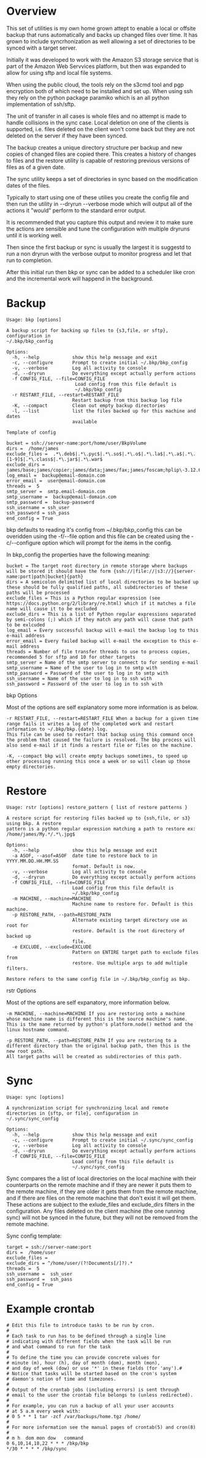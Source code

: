 Overview
========

This set of utilities is my own home grown attept to enable a local or offsite backup that runs automatically and backs up changed files over time. It has grown to include syncrhonization as well allowing a set of directories to be synced with a target server. 

Initially it was developed to work with the Amazon S3 storage service that is part of the Amazon Web Servvices platform, but then was expanded to allow for using sftp and local file systems.

When using the public cloud, the tools rely on the s3cmd tool and pgp encryption both of which need to be installed and set up. When using ssh they rely on the python package paramiko which is an all python implementation of ssh/sftp.

The unit of transfer in all cases is whole files and no attempt is made to handle collisions in the sync case. Local deletion on one of the clients is supported, i.e. files deleted on the client won't come back but they are not deleted on the server if they have been synced.

The backup creates a unique directory structure per backup and new copies of changed files are copied there. This creates a history of changes to files and the restore utility is capable of restoring previous versions of files as of a given date.

The sync utility keeps a set of directories in sync based on the modification dates of the files.

Typically to start using one of these utilies you create the config file and then run the utility in --dryrun --verbose mode which will output all of the actions it "would" perform to the standard error output.

It is recommended that you capture this output and review it to make sure the actions are sensible and tune the configuration with multiple dryruns until it is working well.

Then since the first backup or sync is usually the largest it is suggestd to run a non dryrun with the verbose output to monitor progress and let that run to completion.

After this initial run then bkp or sync can be added to a scheduler like cron and the incremental work will happend in the background.

Backup
======

    Usage: bkp [options]

    A backup script for backing up files to {s3,file, or sftp}, configuration in
    ~/.bkp/bkp_config

    Options:
      -h, --help            show this help message and exit
      -c, --configure       Prompt to create initial ~/.bkp/bkp_config
      -v, --verbose         Log all activity to console
      -d, --dryrun          Do everything except actually perform actions
      -f CONFIG_FILE, --file=CONFIG_FILE
                             Load config from this file default is
                             ~/.bkp/bkp_config
      -r RESTART_FILE, --restart=RESTART_FILE
                            Restart backup from this backup log file
      -K, --compact         Clean out empty backup directories
      -l, --list            list the files backed up for this machine and dates
                            available

    Template of config

    bucket = ssh://server-name:port/home/user/BkpVolume
    dirs =  /home/james
    exclude_files =  .*\.deb$|.*\.pyc$|.*\.so$|.*\.o$|.*\.la$|.*\.a$|.*\.[1-9]$|.*\.class$|.*\.jar$|.*\.war$
    exclude_dirs =  james/base;james/copier;james/data;james/fax;james/foscam;hplip\-3.12.6;james/installer;james/io;james/ip;james/old_boost;james/plugins;james/ppd;james/prnt;james/scan;james/subsonic;james/ui;james/ui4;james/zoneminder;james/doc;james/Downloads
    log_email =  backup@email-domain.com
    error_email =  user@email-domain.com
    threads =  5
    smtp_server =  smtp.email-domain.com
    smtp_username =  backup@email-domain.com
    smtp_password =  backup-password
    ssh_username = ssh_user
    ssh_password = ssh_pass
    end_config = True

bkp defaults to reading it's config from ~/.bkp/bkp_config this can be overidden using the -f/--file option and this file can be created using the -c/--configure option which will prompt for the items in the config.

In bkp_config the properties have the following meaning:

    bucket = The target root directory in remote storage where backups will be stored it should have the form {ssh://|file://|s3://}{server-name:port|path|bucket}{path}
    dirs = A semicolon delimited list of local directories to be backed up these should be fully qualified paths, all subdirectories of these paths will be processed
    exclude_files = This is a Python regular expression (see https://docs.python.org/2/library/re.html) which if it matches a file name will cause it to be excluded
    exclude_dirs = This is a list of Python regular expressions separated by semi-colons (;) which if they match any path will cause that path to be exlcuded
    log_email = Every successful backup will e-mail the backup log to this e-mail address
    error_email = Every failed backup will e-mail the exception to this e-mail address
    threads = Number of file transfer threads to use to process copies, recommended 5 for sftp and 10 for other targets
    smtp_server = Name of the smtp server to connect to for sending e-mail
    smtp_username = Name of the user to log in to smtp with
    smtp_password = Password of the user to log in to smtp with
    ssh_username = Name of the user to log in to ssh with
    ssh_password = Password of the user to log in to ssh with

bkp Options

Most of the options are self explanatory some more information is as below.

    -r RESTART_FILE, --restart=RESTART_FILE When a backup for a given time range fails it writes a log of the completed work and restart information to ~/.bkp/bkp.{date}.log.
    This file can be used to restart that backup using this command once the problem that caused the failure is resolved. The bkp process will also send e-mail if it finds a restart file or files on the machine.

    -K, --compact bkp will create empty backups sometimes, to speed up other processing running this once a week or so will clean up those empty directories.


Restore
=======

    Usage: rstr [options] restore_pattern { list of restore patterns }

    A restore script for restoring files backed up to {ssh,file, or s3} using bkp. A restore
    pattern is a python regular expression matching a path to restore ex:
    /home/james/My.*/.*\.jpg$

    Options:
      -h, --help            show this help message and exit
      -a ASOF, --asof=ASOF  date time to restore back to in YYYY.MM.DD.HH.MM.SS
                            format. Default is now.
      -v, --verbose         Log all activity to console
      -d, --dryrun          Do everything except actually perform actions
      -f CONFIG_FILE, --file=CONFIG_FILE
                            Load config from this file default is
                            ~/.bkp/bkp_config
      -m MACHINE, --machine=MACHINE
                            Machine name to restore for. Default is this machine.
      -p RESTORE_PATH, --path=RESTORE_PATH
                            Alternate existing target directory use as root for
                            restore. Default is the root directory of backed up
                            file.
      -e EXCLUDE, --exclude=EXCLUDE
                            Pattern on ENTIRE target path to exclude files from
                            restore. Use multiple args to add multiple filters.

    Restore refers to the same config file in ~/.bkp/bkp_config as bkp.

rstr Options

Most of the options are self expanatory, more information below.

    -m MACHINE, --machine=MACHINE If you are restoring onto a machine whose machine name is different this is the source machine's name.
    This is the name returned by python's platform.node() method and the linux hostname command.
    
    -p RESTORE_PATH, --path=RESTORE_PATH If you are restoring to a different directory than the original backup path, then this is the new root path.
    All target paths will be created as subdirectories of this path.

Sync
====

    Usage: sync [options]
    
    A synchronization script for synchronizing local and remote directories in {sftp, or file}, configuration in
    ~/.sync/sync_config
    
    Options:
      -h, --help            show this help message and exit
      -c, --configure       Prompt to create initial ~/.sync/sync_config
      -v, --verbose         Log all activity to console
      -d, --dryrun          Do everything except actually perform actions
      -f CONFIG_FILE, --file=CONFIG_FILE
                            Load config from this file default is
                            ~/.sync/sync_config

Sync compares the a list of local directories on the local machine with their counterparts on the remote machine and if they are newer it puts them to the remote machine, if they are older it gets them from the remote machine, and if there are files on the remote machine that don't exist it will get them.
These actions are subject to the exlude_files and exclude_dirs filters in the configuration. 
Any files deleted on the client machine (the one running sync) will not be synced in the future, but they will not be removed from the remote machine.

Sync config template:

    target = ssh://server-name:port
    dirs =  /home/user
    exclude_files =
    exclude_dirs = ^/home/user/(?!Documents[/]?).*
    threads =  5
    ssh_username =  ssh_user
    ssh_password =  ssh_pass
    end_config = True

Example crontab
===============

    # Edit this file to introduce tasks to be run by cron.
    #
    # Each task to run has to be defined through a single line
    # indicating with different fields when the task will be run
    # and what command to run for the task
    #
    # To define the time you can provide concrete values for
    # minute (m), hour (h), day of month (dom), month (mon),
    # and day of week (dow) or use '*' in these fields (for 'any').#
    # Notice that tasks will be started based on the cron's system
    # daemon's notion of time and timezones.
    #
    # Output of the crontab jobs (including errors) is sent through
    # email to the user the crontab file belongs to (unless redirected).
    #
    # For example, you can run a backup of all your user accounts
    # at 5 a.m every week with:
    # 0 5 * * 1 tar -zcf /var/backups/home.tgz /home/
    #
    # For more information see the manual pages of crontab(5) and cron(8)
    #
    # m h  dom mon dow   command
    0 6,10,14,18,22 * * * /bkp/bkp
    */30 * * * * /bkp/sync
